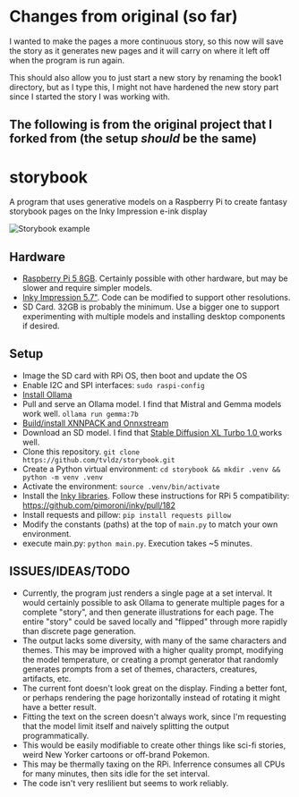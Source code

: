 # Changes from original (so far)
I wanted to make the pages a more continuous story, so this now will save the story as it generates new pages and it will carry on where it left off when the program is run 
again.

This should also allow you to just start a new story by renaming the book1 directory, but as I type this, I might not have hardened the new story part since I started the story I was working with.

The following is from the original project that I forked from (the setup *should* be the same)
--
# storybook
A program that uses generative models on a Raspberry Pi to create fantasy storybook pages on the Inky Impression e-ink display

![Storybook example](https://github.com/tvldz/storybook/blob/main/examples/storybook.png?raw=true)

## Hardware
- [Raspberry Pi 5 8GB](https://www.raspberrypi.com/products/raspberry-pi-5/). Certainly possible with other hardware, but may be slower and require simpler models.
- [Inky Impression 5.7"](https://shop.pimoroni.com/products/inky-impression-5-7). Code can be modified to support other resolutions.
- SD Card. 32GB is probably the minimum. Use a bigger one to support experimenting with multiple models and installing desktop components if desired.

## Setup
- Image the SD card with RPi OS, then boot and update the OS
- Enable I2C and SPI interfaces: `sudo raspi-config`
- [Install Ollama](https://ollama.com/download/linux)
- Pull and serve an Ollama model. I find that Mistral and Gemma models work well. `ollama run gemma:7b`
- [Build/install XNNPACK and Onnxstream](https://github.com/vitoplantamura/OnnxStream?tab=readme-ov-file#how-to-build-the-stable-diffusion-example-on-linuxmacwindowstermux)
- Download an SD model. I find that [Stable Diffusion XL Turbo 1.0
](https://github.com/vitoplantamura/OnnxStream?tab=readme-ov-file#stable-diffusion-xl-turbo-10) works well.
- Clone this repository. `git clone https://github.com/tvldz/storybook.git`
- Create a Python virtual environment: `cd storybook && mkdir .venv && python -m venv .venv`
- Activate the environment: `source .venv/bin/activate`
- Install the [Inky libraries](https://github.com/pimoroni/inky). Follow these instructions for RPi 5 compatibility: https://github.com/pimoroni/inky/pull/182
- Install requests and pillow: `pip install requests pillow`
- Modify the constants (paths) at the top of `main.py` to match your own environment.
- execute main.py: `python main.py`. Execution takes ~5 minutes.

## ISSUES/IDEAS/TODO
- Currently, the program just renders a single page at a set interval. It would certainly possible to ask Ollama to generate multiple pages for a complete "story", and then generate illustrations for each page. The entire "story" could be saved locally and "flipped" through more rapidly than discrete page generation.
- The output lacks some diversity, with many of the same characters and themes. This may be improved with a higher quality prompt, modifying the model temperature, or creating a prompt generator that randomly generates prompts from a set of themes, characters, creatures, artifacts, etc.
- The current font doesn't look great on the display. Finding a better font, or perhaps rendering the page horizontally instead of rotating it might have a better result.
- Fitting the text on the screen doesn't always work, since I'm requesting that the model limit itself and naively splitting the output programmatically.
- This would be easily modifiable to create other things like sci-fi stories, weird New Yorker cartoons or off-brand Pokemon.
- This may be thermally taxing on the RPi. Inferrence consumes all CPUs for many minutes, then sits idle for the set interval.
- The code isn't very reslilient but seems to work reliably.
